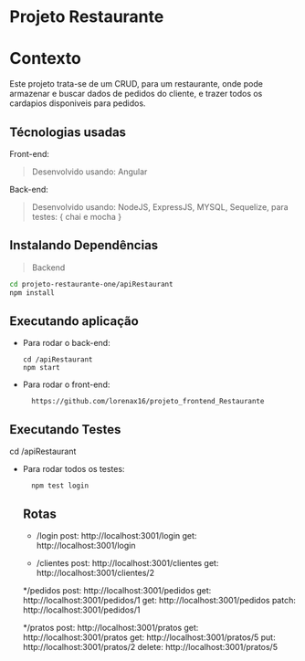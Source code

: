 # Projeto Restaurante

# Contexto
Este projeto trata-se de um CRUD, para um restaurante, onde pode armazenar e buscar dados de pedidos do cliente, e trazer todos os cardapios disponiveis para pedidos.

## Técnologias usadas

Front-end:
> Desenvolvido usando: Angular

Back-end:
> Desenvolvido usando: NodeJS, ExpressJS, MYSQL, Sequelize, para testes: { chai e mocha } 


## Instalando Dependências

> Backend
```bash
cd projeto-restaurante-one/apiRestaurant 
npm install
``` 
## Executando aplicação

* Para rodar o back-end:

  ```
  cd /apiRestaurant
  npm start
  ```
* Para rodar o front-end:

  ```
    https://github.com/lorenax16/projeto_frontend_Restaurante   
  ```

## Executando Testes

   cd /apiRestaurant


* Para rodar todos os testes:

  ```
    npm test login
  ```
  
  ## Rotas
  
  * /login 
  post: http://localhost:3001/login
  get:  http://localhost:3001/login
  
  * /clientes
  post: http://localhost:3001/clientes
  get: http://localhost:3001/clientes/2
  
  */pedidos
  post: http://localhost:3001/pedidos
  get: http://localhost:3001/pedidos/1
  get: http://localhost:3001/pedidos
  patch: http://localhost:3001/pedidos/1
  
  */pratos
  post: http://localhost:3001/pratos
  get: http://localhost:3001/pratos
  get: http://localhost:3001/pratos/5
  put: http://localhost:3001/pratos/2
  delete: http://localhost:3001/pratos/5
  
  
  
